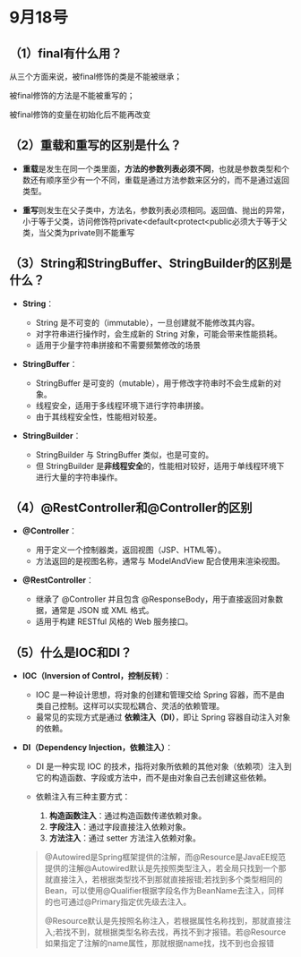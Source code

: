 # 9月18号

## （1）final有什么用？

从三个方面来说，被final修饰的类是不能被继承；

被final修饰的方法是不能被重写的；

被final修饰的变量在初始化后不能再改变

## （2）重载和重写的区别是什么？

- **重载**是发生在同一个类里面，**方法的参数列表必须不同**，也就是参数类型和个数还有顺序至少有一个不同，重载是通过方法参数来区分的，而不是通过返回类型。

- **重写**则发生在父子类中，方法名，参数列表必须相同。返回值、抛出的异常，小于等于父类，访问修饰符private<default<protect<public必须大于等于父类，当父类为private则不能重写

  

## （3）String和StringBuffer、StringBuilder的区别是什么？

- **String**：

  

  - String 是不可变的（immutable），一旦创建就不能修改其内容。
  - 对字符串进行操作时，会生成新的 String 对象，可能会带来性能损耗。
  - 适用于少量字符串拼接和不需要频繁修改的场景

- **StringBuffer**：

  

  - StringBuffer 是可变的（mutable），用于修改字符串时不会生成新的对象。
  - 线程安全，适用于多线程环境下进行字符串拼接。
  - 由于其线程安全性，性能相对较差。

  

- **StringBuilder**：

  

  - StringBuilder 与 StringBuffer 类似，也是可变的。
  - 但 StringBuilder 是**非线程安全**的，性能相对较好，适用于单线程环境下进行大量的字符串操作。

  



## （4）@RestController和@Controller的区别

- **@Controller**：

  

  - 用于定义一个控制器类，返回视图（JSP、HTML等）。
  - 方法返回的是视图名称，通常与 ModelAndView 配合使用来渲染视图。

- **@RestController**：

  

  - 继承了 @Controller 并且包含 @ResponseBody，用于直接返回对象数据，通常是 JSON 或 XML 格式。
  - 适用于构建 RESTful 风格的 Web 服务接口。

  



## （5）什么是IOC和DI？

- **IOC（Inversion of Control，控制反转）**：

  

  - IOC 是一种设计思想，将对象的创建和管理交给 Spring 容器，而不是由类自己控制。这样可以实现松耦合、灵活的依赖管理。
  - 最常见的实现方式是通过 **依赖注入（DI）**，即让 Spring 容器自动注入对象的依赖。

  

- **DI（Dependency Injection，依赖注入）**：

  

  - DI 是一种实现 IOC 的技术，指将对象所依赖的其他对象（依赖项）注入到它的构造函数、字段或方法中，而不是由对象自己去创建这些依赖。

  - 依赖注入有三种主要方式：

    

    1. **构造函数注入**：通过构造函数传递依赖对象。
    2. **字段注入**：通过字段直接注入依赖对象。
    3. **方法注入**：通过 setter 方法注入依赖对象。

  
  > @Autowired是Spring框架提供的注解，而@Resource是JavaEE规范提供的注解@Autowired默认是先按照类型注入，若全局只找到一个那就直接注入，若根据类型找不到那就直接报错;若找到多个类型相同的Bean，可以使用@Qualifier根据字段名作为BeanName去注入，同样的也可通过@Primary指定优先级去注入。
  >
  > 
  >
  > @Resource默认是先按照名称注入，若根据属性名称找到，那就直接注入;若找不到，就根据类型名称去找，再找不到才报错。若@Resource如果指定了注解的name属性，那就根据name找，找不到也会报错
  
  
